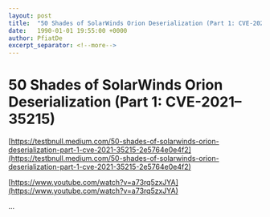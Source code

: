 ```yaml
---
layout: post
title:  "50 Shades of SolarWinds Orion Deserialization (Part 1: CVE-2021–35215)"
date:   1990-01-01 19:55:00 +0000
author: PfiatDe
excerpt_separator: <!--more-->
---
```


# 50 Shades of SolarWinds Orion Deserialization (Part 1: CVE-2021–35215)

[https://testbnull.medium.com/50-shades-of-solarwinds-orion-deserialization-part-1-cve-2021-35215-2e5764e0e4f2](https://testbnull.medium.com/50-shades-of-solarwinds-orion-deserialization-part-1-cve-2021-35215-2e5764e0e4f2)

[https://www.youtube.com/watch?v=a73rq5zxJYA](https://www.youtube.com/watch?v=a73rq5zxJYA)

...
<!--more-->
